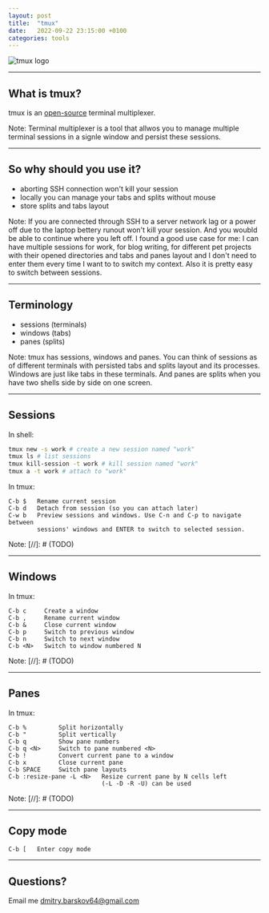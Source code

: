 ```yaml
---
layout: post
title:  "tmux"
date:   2022-09-22 23:15:00 +0100
categories: tools
---
```


![tmux logo](https://upload.wikimedia.org/wikipedia/commons/thumb/e/e4/Tmux_logo.svg/320px-Tmux_logo.svg.png "tmux")

---

## What is tmux?

tmux is an [open-source](https://github.com/tmux/tmux) terminal multiplexer.

Note: Terminal multiplexer is a tool that allwos you to manage multiple
terminal sessions in a signle window and persist these sessions.

---

## So why should you use it?

- aborting SSH connection won't kill your session
- locally you can manage your tabs and splits without mouse
- store splits and tabs layout

Note: If you are connected through SSH to a server network lag or a power off
due to the laptop bettery runout won't kill your session. And you woubld be
able to continue where you left off.
I found a good use case for me: I can have multiple sessions for work, for blog
writing, for different pet projects with their opened directories and tabs and
panes layout and I don't need to enter them every time I want to to switch my
context. Also it is pretty easy to switch between sessions.

---

## Terminology

- sessions (terminals)
- windows (tabs)
- panes (splits)

Note: tmux has sessions, windows and panes. You can think of sessions as of
different terminals with persisted tabs and splits layout and its processes.
Windows are just like tabs in these terminals. And panes are splits when you
have two shells side by side on one screen.

---

## Sessions

In shell:
```sh
tmux new -s work # create a new session named "work"
tmux ls # list sessions
tmux kill-session -t work # kill session named "work"
tmux a -t work # attach to "work"
```

In tmux:
```text
C-b $   Rename current session
C-b d   Detach from session (so you can attach later)
C-w b   Preview sessions and windows. Use C-n and C-p to navigate between
        sessions' windows and ENTER to switch to selected session.
```

Note:
[//]: # (TODO)

---

## Windows

In tmux:
```text
C-b c     Create a window
C-b ,     Rename current window
C-b &     Close current window
C-b p     Switch to previous window
C-b n     Switch to next window
C-b <N>   Switch to window numbered N
```

Note:
[//]: # (TODO)

---

## Panes

In tmux:
```text
C-b %         Split horizontally
C-b "         Split vertically
C-b q         Show pane numbers
C-b q <N>     Switch to pane numbered <N>
C-b !         Convert current pane to a window
C-b x         Close current pane
C-b SPACE     Switch pane layouts
C-b :resize-pane -L <N>   Resize current pane by N cells left
                          (-L -D -R -U) can be used
```

Note:
[//]: # (TODO)

---

## Copy mode

```text
C-b [   Enter copy mode
```
---

## Questions?

Email me [dmitry.barskov64@gmail.com](mailto:dmitry.barskov64@gmail.com?subject=tmux)
